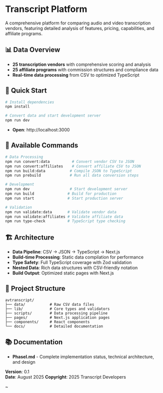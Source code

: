 # Transcript Platform

A comprehensive platform for comparing audio and video transcription vendors, featuring detailed analysis of features, pricing, capabilities, and affiliate programs.

## 📊 Data Overview
- **25 transcription vendors** with comprehensive scoring and analysis
- **25 affiliate programs** with commission structures and compliance data
- **Real-time data processing** from CSV to optimized TypeScript

## 🚀 Quick Start
```bash
# Install dependencies
npm install

# Convert data and start development server
npm run dev
```
- **Open**: http://localhost:3000

## 🔧 Available Commands
```bash
# Data Processing
npm run convert:data          # Convert vendor CSV to JSON
npm run convert:affiliates    # Convert affiliate CSV to JSON
npm run build:data           # Compile JSON to TypeScript
npm run prebuild             # Run all data conversion steps

# Development
npm run dev                  # Start development server
npm run build               # Build for production
npm run start               # Start production server

# Validation
npm run validate:data       # Validate vendor data
npm run validate:affiliates # Validate affiliate data
npm run type-check          # TypeScript type checking
```

## 🏗️ Architecture

- **Data Pipeline**: CSV → JSON → TypeScript → Next.js
- **Build-time Processing**: Static data compilation for performance
- **Type Safety**: Full TypeScript coverage with Zod validation
- **Nested Data**: Rich data structures with CSV-friendly notation
- **Build Output**: Optimized static pages with Next.js

## 📁 Project Structure

```
avtranscript/
├── data/           # Raw CSV data files
├── lib/            # Core types and validators
├── scripts/        # Data processing pipeline
├── pages/          # Next.js application pages
├── components/     # React components
└── docs/           # Detailed documentation
```

## 📚 Documentation
- **PhaseI.md** - Complete implementation status, technical architecture, and design


**Version**: 0.1  
**Date**: August 2025
**Copyright**: 2025 Transcript Developers

~  
